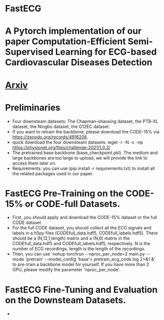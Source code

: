 # FastECG
# A Pytorch implementation of our paper Computation-Efficient Semi-Supervised Learning for ECG-based Cardiovascular Diseases Detection
# [Arxiv](https://arxiv.org/pdf/2406.14377)
# Preliminaries
* Four downsteam datasets: The Chapman-shaoxing dataset, the PTB-XL dataset, the Ningbo dataset, the G12EC dataset.
* If you want to retrain the backbone, please download the CODE-15% via https://zenodo.org/records/4916206.
* quick download the four downsteam datasets: wget -r -N -c -np https://physionet.org/files/challenge-2021/1.0.3/
* The pretrained base backbone (base_checkpoint.pkl). The medium and large backbones are too large to upload, we will provide the link to access them later on.
* Requirements: you can use (pip install -r requirements.txt) to install all the related packages used in our paper.
# FastECG Pre-Training on the CODE-15% or CODE-full Datasets.
* First, you should apply and download the CODE-15% dataset or the full CODE dataset
* For the full CODE dataset, you should collect all the ECG signals and labels in a h5py files (CODEfull_data.hdf5, CODEfull_labels.hdf5). There should be a (N,12,1,length) matrix and a (N,6) matrix in the CODEfull_data.hdf5 and CODEfull_labels.hdf5, respectively. N is the number of ECG recordings, length is the length of the recordings.
* Then, you can use 'nohup torchrun --nproc_per_node=2 main.py --mode 'pretrain' --model_config 'base'> pretrain_ecg_code.log 2>&1 &' to pre-train a backbone model for yourself. If you have more than 2 GPU, please modify the parameter 'nproc_per_node'.
# FastECG Fine-Tuning and Evaluation on the Downsteam Datasets.
* 
